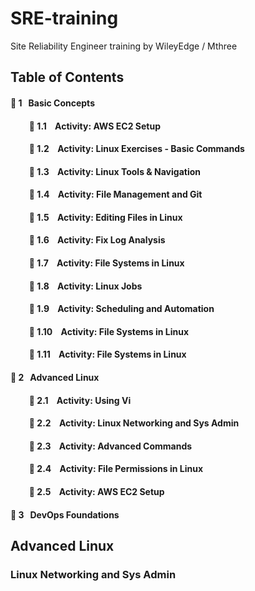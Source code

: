 # SRE-training
Site Reliability Engineer training by WileyEdge / Mthree 

## Table of Contents

#### 🔶 1 &nbsp; Basic Concepts
#### &nbsp;&nbsp;&nbsp;&nbsp;&nbsp;&nbsp;&nbsp;&nbsp; 🔸 1.1 &nbsp;&nbsp; Activity: AWS EC2 Setup
#### &nbsp;&nbsp;&nbsp;&nbsp;&nbsp;&nbsp;&nbsp;&nbsp; 🔸 1.2 &nbsp;&nbsp; Activity: Linux Exercises - Basic Commands
#### &nbsp;&nbsp;&nbsp;&nbsp;&nbsp;&nbsp;&nbsp;&nbsp; 🔸 1.3 &nbsp;&nbsp; Activity: Linux Tools & Navigation
#### &nbsp;&nbsp;&nbsp;&nbsp;&nbsp;&nbsp;&nbsp;&nbsp; 🔸 1.4 &nbsp;&nbsp; Activity: File Management and Git
#### &nbsp;&nbsp;&nbsp;&nbsp;&nbsp;&nbsp;&nbsp;&nbsp; 🔸 1.5 &nbsp;&nbsp; Activity: Editing Files in Linux
#### &nbsp;&nbsp;&nbsp;&nbsp;&nbsp;&nbsp;&nbsp;&nbsp; 🔸 1.6 &nbsp;&nbsp; Activity: Fix Log Analysis
#### &nbsp;&nbsp;&nbsp;&nbsp;&nbsp;&nbsp;&nbsp;&nbsp; 🔸 1.7 &nbsp;&nbsp; Activity: File Systems in Linux
#### &nbsp;&nbsp;&nbsp;&nbsp;&nbsp;&nbsp;&nbsp;&nbsp; 🔸 1.8 &nbsp;&nbsp; Activity: Linux Jobs
#### &nbsp;&nbsp;&nbsp;&nbsp;&nbsp;&nbsp;&nbsp;&nbsp; 🔸 1.9 &nbsp;&nbsp; Activity: Scheduling and Automation
#### &nbsp;&nbsp;&nbsp;&nbsp;&nbsp;&nbsp;&nbsp;&nbsp; 🔸 1.10 &nbsp;&nbsp; Activity: File Systems in Linux
#### &nbsp;&nbsp;&nbsp;&nbsp;&nbsp;&nbsp;&nbsp;&nbsp; 🔸 1.11 &nbsp;&nbsp; Activity: File Systems in Linux
#### 🔶 2 &nbsp; Advanced Linux
#### &nbsp;&nbsp;&nbsp;&nbsp;&nbsp;&nbsp;&nbsp;&nbsp; 🔸 2.1 &nbsp;&nbsp; Activity: Using Vi
#### &nbsp;&nbsp;&nbsp;&nbsp;&nbsp;&nbsp;&nbsp;&nbsp; 🔸 2.2 &nbsp;&nbsp; Activity: Linux Networking and Sys Admin
#### &nbsp;&nbsp;&nbsp;&nbsp;&nbsp;&nbsp;&nbsp;&nbsp; 🔸 2.3 &nbsp;&nbsp; Activity: Advanced Commands
#### &nbsp;&nbsp;&nbsp;&nbsp;&nbsp;&nbsp;&nbsp;&nbsp; 🔸 2.4 &nbsp;&nbsp; Activity: File Permissions in Linux
#### &nbsp;&nbsp;&nbsp;&nbsp;&nbsp;&nbsp;&nbsp;&nbsp; 🔸 2.5 &nbsp;&nbsp; Activity: AWS EC2 Setup
#### 🔶 3 &nbsp; DevOps Foundations


## Advanced Linux 
### Linux Networking and Sys Admin
